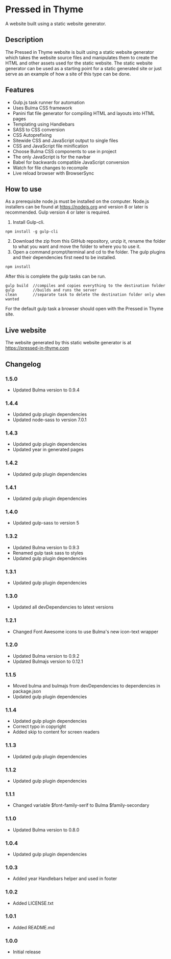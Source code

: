 # Pressed in Thyme #

A website built using a static website generator.

## Description ##

The Pressed in Thyme website is built using a static website generator which takes the website source files and manipulates them to create the HTML and other assets used for the static website. The static website generator can be used as a starting point for a static generated site or just serve as an example of how a site of this type can be done.

## Features ##

* Gulp.js task runner for automation
* Uses Bulma CSS framework
* Panini flat file generator for compiling HTML and layouts into HTML pages
* Templating using Handlebars
* SASS to CSS conversion
* CSS Autoprefixing
* Sitewide CSS and JavaScript output to single files
* CSS and JavaScript file minification
* Choose Bulma CSS components to use in project
* The only JavaScript is for the navbar
* Babel for backwards compatible JavaScript conversion
* Watch for file changes to recompile
* Live reload browser with BrowserSync

## How to use ##

As a prerequisite node.js must be installed on the computer. Node.js installers can be found at https://nodejs.org and version 8 or later is recommended. Gulp version 4 or later is required.

1. Install Gulp-cli.
```
npm install -g gulp-cli
```
2. Download the zip from this GitHub repository, unzip it, rename the folder to what you want and move the folder to where you to use it.
3. Open a command prompt/terminal and cd to the folder. The gulp plugins and their dependencies first need to be installed.
```
npm install
```
After this is complete the gulp tasks can be run.
```
gulp build  //compiles and copies everything to the destination folder
gulp        //builds and runs the server
clean       //separate task to delete the destination folder only when wanted
```

For the default gulp task a browser should open with the Pressed in Thyme site.

## Live website ##

The website generated by this static website generator is at https://pressed-in-thyme.com

## Changelog ##

### 1.5.0 ###
* Updated Bulma version to 0.9.4

### 1.4.4 ###
* Updated gulp plugin dependencies
* Updated node-sass to version 7.0.1

### 1.4.3 ###
* Updated gulp plugin dependencies
* Updated year in generated pages

### 1.4.2 ###
* Updated gulp plugin dependencies

### 1.4.1 ###
* Updated gulp plugin dependencies

### 1.4.0 ###
* Updated gulp-sass to version 5

### 1.3.2 ###
* Updated Bulma version to 0.9.3
* Renamed gulp task sass to styles
* Updated gulp plugin dependencies

### 1.3.1 ###
* Updated gulp plugin dependencies

### 1.3.0 ###
* Updated all devDependencies to latest versions

### 1.2.1 ###
* Changed Font Awesome icons to use Bulma's new icon-text wrapper

### 1.2.0 ###
* Updated Bulma version to 0.9.2
* Updated Bulmajs version to 0.12.1

### 1.1.5 ###
* Moved bulma and bulmajs from devDependencies to dependencies in package.json
* Updated gulp plugin dependencies

### 1.1.4 ###
* Updated gulp plugin dependencies
* Correct typo in copyright
* Added skip to content for screen readers

### 1.1.3 ###
* Updated gulp plugin dependencies

### 1.1.2 ###
* Updated gulp plugin dependencies

### 1.1.1 ###
* Changed variable $font-family-serif to Bulma $family-secondary

### 1.1.0 ###
* Updated Bulma version to 0.8.0

### 1.0.4 ###
* Updated gulp plugin dependencies

### 1.0.3 ###
* Added year Handlebars helper and used in footer

### 1.0.2 ###
* Added LICENSE.txt

### 1.0.1 ###
* Added README.md

### 1.0.0 ###
* Initial release

